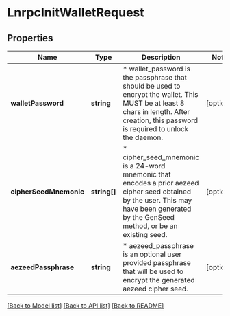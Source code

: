 # LnrpcInitWalletRequest

## Properties
Name | Type | Description | Notes
------------ | ------------- | ------------- | -------------
**walletPassword** | **string** | * wallet_password is the passphrase that should be used to encrypt the wallet. This MUST be at least 8 chars in length. After creation, this password is required to unlock the daemon. | [optional] 
**cipherSeedMnemonic** | **string[]** | * cipher_seed_mnemonic is a 24-word mnemonic that encodes a prior aezeed cipher seed obtained by the user. This may have been generated by the GenSeed method, or be an existing seed. | [optional] 
**aezeedPassphrase** | **string** | * aezeed_passphrase is an optional user provided passphrase that will be used to encrypt the generated aezeed cipher seed. | [optional] 

[[Back to Model list]](../README.md#documentation-for-models) [[Back to API list]](../README.md#documentation-for-api-endpoints) [[Back to README]](../README.md)


